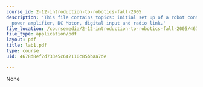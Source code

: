 ```yaml
---
course_id: 2-12-introduction-to-robotics-fall-2005
description: 'This file contains topics: initial set up of a robot control system,
  power amplifier, DC Motor, digital input and radio link.'
file_location: /coursemedia/2-12-introduction-to-robotics-fall-2005/4678d8ef2d733e5c642110c85bbaa7de_lab1.pdf
file_type: application/pdf
layout: pdf
title: lab1.pdf
type: course
uid: 4678d8ef2d733e5c642110c85bbaa7de

---
```

None